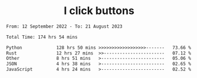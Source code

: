 <h1 align="center">
I click buttons
</h1>

<!--START_SECTION:waka-->

```txt
From: 12 September 2022 - To: 21 August 2023

Total Time: 174 hrs 54 mins

Python             128 hrs 50 mins >>>>>>>>>>>>>>>>>>-------   73.66 %
Rust               12 hrs 27 mins  >>-----------------------   07.12 %
Other              8 hrs 51 mins   >------------------------   05.06 %
JSON               4 hrs 38 mins   >------------------------   02.65 %
JavaScript         4 hrs 24 mins   >------------------------   02.52 %
```

<!--END_SECTION:waka-->
